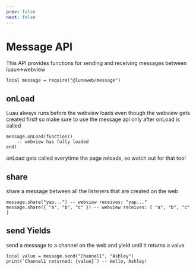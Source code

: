```yaml
---
prev: false
next: false
---
```


# Message API

This API provides functions for sending and receiving messages between luau<->webview

```luau
local message = require("@luneweb/message")
```

## onLoad

Luau always runs before the webview loads even though the webview gets created first!
so make sure to use the message api only after onLoad is called

```luau
message.onLoad(function()
    -- webview has fully loaded
end)
```

onLoad gets called everytime the page reloads, so watch out for that too!

## share

share a message between all the listeners that are created on the web

```luau
message.share("yap...") -- webview receives: "yap..."
message.share({ "a", "b", "c" }) -- webview receives: [ "a", "b", "c" ]
```

## send <Badge type="warning">Yields</Badge>

send a message to a channel on the web and yield until it returns a value

```luau
local value = message.send("Channel1", "Ashley")
print(`Channel1 returned: {value}`) -- Hello, Ashley!
```
